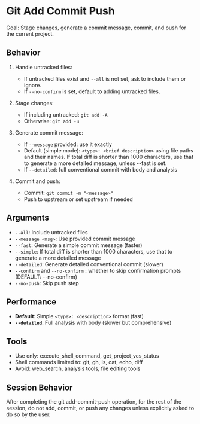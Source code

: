 # Git Add Commit Push

Goal: Stage changes, generate a commit message, commit, and push for the current project.

## Behavior
1) Handle untracked files:
   - If untracked files exist and `--all` is not set, ask to include them or ignore.
   - If `--no-confirm` is set, default to adding untracked files.

2) Stage changes:
   - If including untracked: `git add -A`
   - Otherwise: `git add -u`

3) Generate commit message:
   - If `--message` provided: use it exactly
   - Default (simple mode): `<type>: <brief description>` using file paths and their names. If total diff is shorter than 1000 characters, use that to generate a more detailed message, unless --fast is set.
   - If `--detailed`: full conventional commit with body and analysis

4) Commit and push:
   - Commit: `git commit -m "<message>"`
   - Push to upstream or set upstream if needed

## Arguments
- `--all`: Include untracked files
- `--message <msg>`: Use provided commit message
- `--fast`: Generate a simple commit message (faster)
- `--simple`: If total diff is shorter than 1000 characters, use that to generate a more detailed message
- `--detailed`: Generate detailed conventional commit (slower)
- `--confirm` and `--no-confirm` : whether to skip confirmation prompts (DEFAULT: --no-confirm)
- `--no-push`: Skip push step

## Performance
- **Default**: Simple `<type>: <description>` format (fast)
- **`--detailed`**: Full analysis with body (slower but comprehensive)

## Tools
- Use only: execute_shell_command, get_project_vcs_status
- Shell commands limited to: git, gh, ls, cat, echo, diff
- Avoid: web_search, analysis tools, file editing tools

## Session Behavior
After completing the git add-commit-push operation, for the rest of the session, do not add, commit, or push any changes unless explicitly asked to do so by the user.

